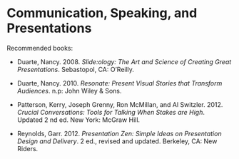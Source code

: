 # Communication, Speaking, and Presentations

Recommended books:

* Duarte, Nancy. 2008. _Slide:ology: The Art and Science of Creating Great Presentations_. Sebastopol, CA: O’Reilly.

* Duarte, Nancy. 2010. _Resonate: Present Visual Stories that Transform Audiences_. n.p: John Wiley & Sons.

* Patterson, Kerry, Joseph Grenny, Ron McMillan, and Al Switzler. 2012. _Crucial Conversations: Tools for Talking When Stakes are High_. Updated 2 nd ed. New York: McGraw Hill.

* Reynolds, Garr. 2012. _Presentation Zen: Simple Ideas on Presentation Design and Delivery_. 2 ed., revised and updated. Berkeley, CA: New Riders.
